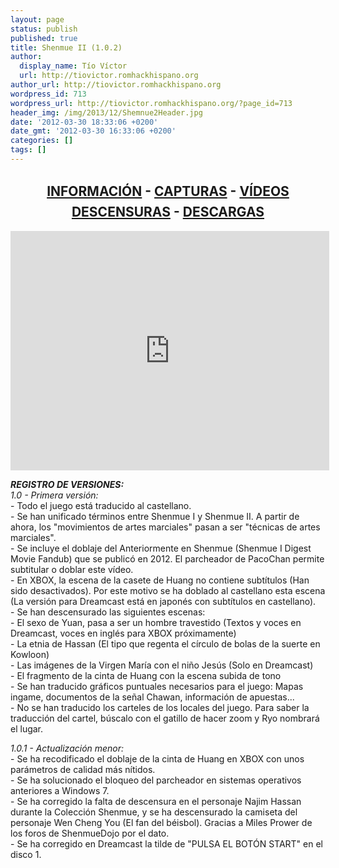 ```yaml
---
layout: page
status: publish
published: true
title: Shenmue II (1.0.2)
author:
  display_name: Tío Víctor
  url: http://tiovictor.romhackhispano.org
author_url: http://tiovictor.romhackhispano.org
wordpress_id: 713
wordpress_url: http://tiovictor.romhackhispano.org/?page_id=713
header_img: /img/2013/12/Shemnue2Header.jpg
date: '2012-03-30 18:33:06 +0200'
date_gmt: '2012-03-30 16:33:06 +0200'
categories: []
tags: []
---
```

<h2 style="text-align: center;"><strong><a href="http://tiovictor.romhackhispano.org/shenmue-ii/informacion/">INFORMACIÓN</a> - <a href="http://tiovictor.romhackhispano.org/shenmue-ii/capturas/">CAPTURAS</a> - <a href="http://tiovictor.romhackhispano.org/shenmue-ii/videos/">VÍDEOS</a><br />
<a href="http://tiovictor.romhackhispano.org/shenmue-ii/descensuras/">DESCENSURAS</a> - <a href="http://tiovictor.romhackhispano.org/shenmue-ii/descargar/">DESCARGAS</a></strong></h2></p>
<p style="text-align: center;"><iframe src="http://www.youtube.com/embed/LLmIeX1KUYc" width="510" height="383" frameborder="0" allowfullscreen="allowfullscreen"></iframe></p></p>
<p style="text-align: left;"><em><strong>REGISTRO DE VERSIONES:</strong></em><br />
<em>1.0 - Primera versión:</em><br />
- Todo el juego está traducido al castellano.<br />
- Se han unificado términos entre Shenmue I y Shenmue II. A partir de ahora, los "movimientos de artes marciales" pasan a ser "técnicas de artes marciales".<br />
- Se incluye el doblaje del Anteriormente en Shenmue (Shenmue I Digest Movie Fandub) que se publicó en 2012. El parcheador de PacoChan permite subtitular o doblar este vídeo.<br />
- En XBOX, la escena de la casete de Huang no contiene subtítulos (Han sido desactivados). Por este motivo se ha doblado al castellano esta escena (La versión para Dreamcast está en japonés con subtítulos en castellano).<br />
- Se han descensurado las siguientes escenas:<br />
- El sexo de Yuan, pasa a ser un hombre travestido (Textos y voces en Dreamcast, voces en inglés para XBOX próximamente)<br />
- La etnia de Hassan (El tipo que regenta el círculo de bolas de la suerte en Kowloon)<br />
- Las imágenes de la Virgen María con el niño Jesús (Solo en Dreamcast)<br />
- El fragmento de la cinta de Huang con la escena subida de tono<br />
- Se han traducido gráficos puntuales necesarios para el juego: Mapas ingame, documentos de la señal Chawan, información de apuestas...<br />
- No se han traducido los carteles de los locales del juego. Para saber la traducción del cartel, búscalo con el gatillo de hacer zoom y Ryo nombrará el lugar.</p></p>
<p style="text-align: left;"><em>1.0.1 - Actualización menor:</em><br />
- Se ha recodificado el doblaje de la cinta de Huang en XBOX con unos parámetros de calidad más nítidos.<br />
- Se ha solucionado el bloqueo del parcheador en sistemas operativos anteriores a Windows 7.<br />
- Se ha corregido la falta de descensura en el personaje Najim Hassan durante la Colección Shenmue, y se ha descensurado la camiseta del personaje Wen Cheng You (El fan del béisbol). Gracias a Miles Prower de los foros de ShenmueDojo por el dato.<br />
- Se ha corregido en Dreamcast la tilde de "PULSA EL BOTÓN START" en el disco 1.</p></p>

